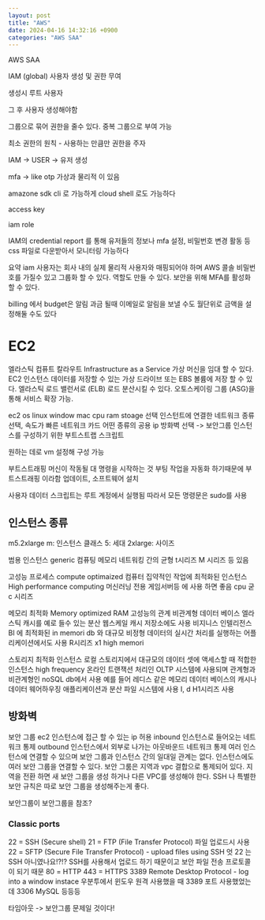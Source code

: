 ```yaml
---
layout: post
title: "AWS"
date: 2024-04-16 14:32:16 +0900
categories: "AWS SAA"
---
```


AWS SAA

IAM (global)
사용자 생성 및 권한 무여

생성시 루트 사용자

그 후 사용자 생성해야함

그룹으로 묶어 권한을 줄수 있다.
중복 그룹으로 부여 가능

최소 권한의 원칙 - 사용하는 만큼만 권한을 주자

IAM -> USER -> 유저 생성

mfa -> like otp
가상과 물리적 이 있음

amazone sdk
cli 로 가능하게 cloud shell 로도 가능하다

access key

iam role

IAM의 credential report 를 통해 유저들의 정보나 mfa 설정, 비밀번호 변경
활동 등 css 파일로 다운받아서 모니터링 가능하다

요약 iam 사용자는 회사 내의 실제 물리적 사용자와 매핑되어야 하며
AWS 콜솔 비밀번호를 가질수 있고
그룹화 할 수 있다. 역할도 만들 수 있다.
보안을 위해 MFA를 활성화 할 수 있다.

billing 에서 budget은 알림
과금 될때 이메일로 알림을 보낼 수도
월단위로 금액을 설정해둘 수도 있다

# EC2

엘라스틱 컴퓨트 칼라우트
Infrastructure as a Service
가상 머신을 임대 할 수 있다. EC2 인스턴스
데이터를 저장할 수 있는 가상 드라이브 또는 EBS 볼륨에 저장 할 수 있다.
엘라스틱 로드 밸런서로 (ELB) 로드 분산시킬 수 있다.
오토스케이링 그룹 (ASG)을 통해 서비스 확장 가능.

ec2 os linux window mac
cpu ram stoage 선택
인스턴트에 연결한 네트워크 종류 선택, 속도가 빠른 네트워크 카드
어떤 종류의 공용 ip
방화벽 선택 -> 보안그룹
인스턴스를 구성하기 위한 부트스트랩 스크립트

원하는 데로 vm 설정해 구성 가능

부트스트래핑
머신이 작동될 대 명령을 시작하는 것
부팅 작업을 자동화 하기때문에 부트스트래핑 이라함
업데이트, 소프트웨어 설치

사용자 데이터 스크립트는 루트 계정에서 실행됨
따라서 모든 명령문은 sudo를 사용

## 인스턴스 종류

m5.2xlarge
m: 인스턴스 클래스
5: 세대
2xlarge: 사이즈

범용 인스턴스 generic
컴퓨팅 메모리 네트워킹 간의 균형
t시리즈 M 시리즈 등 있음

고성능 프로세스 compute optimaized
컴퓨터 집약적인 작업에 최적화된 인스턴스
High performance computing 머신러닝 전용 게임서버등 에 사용 하면 좋음
cpu 굳
c 시리즈

메모리 최적화 Memory optimized
RAM
고성능의 관계 비관계형 데이터 베이스
엘라스틱 캐시를 예로 들수 있는 분산 웹스케일 캐시 저장소에도 사용
비지니스 인텔리전스 BI 에 최적화된 in memori db 와 대규모 비정형 데이터의 실시간 처리를 실행하는 어플리케이션에서도 사용
R시리즈 x1 high memori

스토리지 최적화 인스턴스
로컬 스토리지에서 대규모의 데이터 셋에 액세스할 때 적합한 인스턴스
high frequency 온라인 트랜잭션 처리인 OLTP 시스템에 사용되며
관계형과 비관계형인 noSQL db에서 사용
예를 들어 레디스 같은 메모리 데이터 베이스의 캐시나 데이터 웨어하우징 애플리케이션과 분산 파일 시스템에 사용
I, d H1시리즈 사용

## 방화벽

보안 그룹
ec2 인스턴스에 접근 할 수 있는 ip 허용
inbound 인스턴스로 들어오는 네트워크 통제
outbound 인스턴스에서 외부로 나가는 아웃바운드 네트워크 통제
여러 인스턴스에 연결할 수 있으며
보안 그룹과 인스턴스 간의
일대일 관계는 없다. 인스턴스에도 여러 보안 그룹을 연결할 수 있다.
보안 그룸은 지역과 vpc 결합으로 통제되어 있다.
지역을 전환 하면 새 보안 그룹을 생성 하거나 다른 VPC를 생성해야 한다.
SSH 나 특별한 보안 규칙은 따로 보안 그룹을 생성해주는게 좋다.

보안그룹이 보안그룹을 참조?

### Classic ports

22 = SSH (Secure shell)
21 = FTP (File Transfer Protocol) 파일 업로드시 사용
22 = SFTP (Secure File Transfer Protocol) - upload files using SSH
엇 22 는 SSH 아니였나요!?!?
SSH를 사용해서 업로드 하기 때문이고 보안 파일 전송 프로토콜이 되기 때문
80 = HTTP
443 = HTTPS
3389 Remote Desktop Protocol - log into a window instace
우분투에서 윈도우 원격 사용했을 때 3389 포트 사용했었는데
3306 MySQL
등등등

타임아웃 -> 보안그룹 문제일 것이다!
